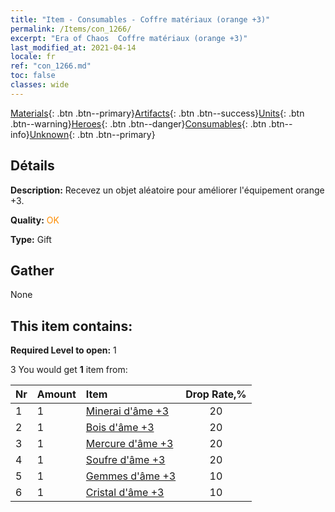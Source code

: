 ```yaml
---
title: "Item - Consumables - Coffre matériaux (orange +3)"
permalink: /Items/con_1266/
excerpt: "Era of Chaos  Coffre matériaux (orange +3)"
last_modified_at: 2021-04-14
locale: fr
ref: "con_1266.md"
toc: false
classes: wide
---
```

 [Materials](/fr/Items/){: .btn .btn--primary}[Artifacts](/fr/Items/Artifacts/){: .btn .btn--success}[Units](/fr/Items/Units/){: .btn .btn--warning}[Heroes](/fr/Items/Heroes/){: .btn .btn--danger}[Consumables](/fr/Items/Consumables/){: .btn .btn--info}[Unknown](/fr/Items/Unknown/){: .btn .btn--primary}

## Détails
 **Description:** Recevez un objet aléatoire pour améliorer l'équipement orange +3.

 **Quality:** <span style="color: #FF8C00">OK</span>

 **Type:** Gift

## Gather

  None

## This item contains:

 **Required Level to open:** 1

 3 You would get **1** item  from:

  | Nr | Amount |     Item    | Drop Rate,% |
  |:---|:-------|:------------|:---------:|
  | 1 | 1 | [Minerai d'âme +3](/fr/Items/mat_82/) | 20 | 
  | 2 | 1 | [Bois d'âme +3](/fr/Items/mat_83/) | 20 | 
  | 3 | 1 | [Mercure d'âme +3](/fr/Items/mat_84/) | 20 | 
  | 4 | 1 | [Soufre d'âme +3](/fr/Items/mat_85/) | 20 | 
  | 5 | 1 | [Gemmes d'âme +3](/fr/Items/mat_86/) | 10 | 
  | 6 | 1 | [Cristal d'âme +3](/fr/Items/mat_87/) | 10 | 
